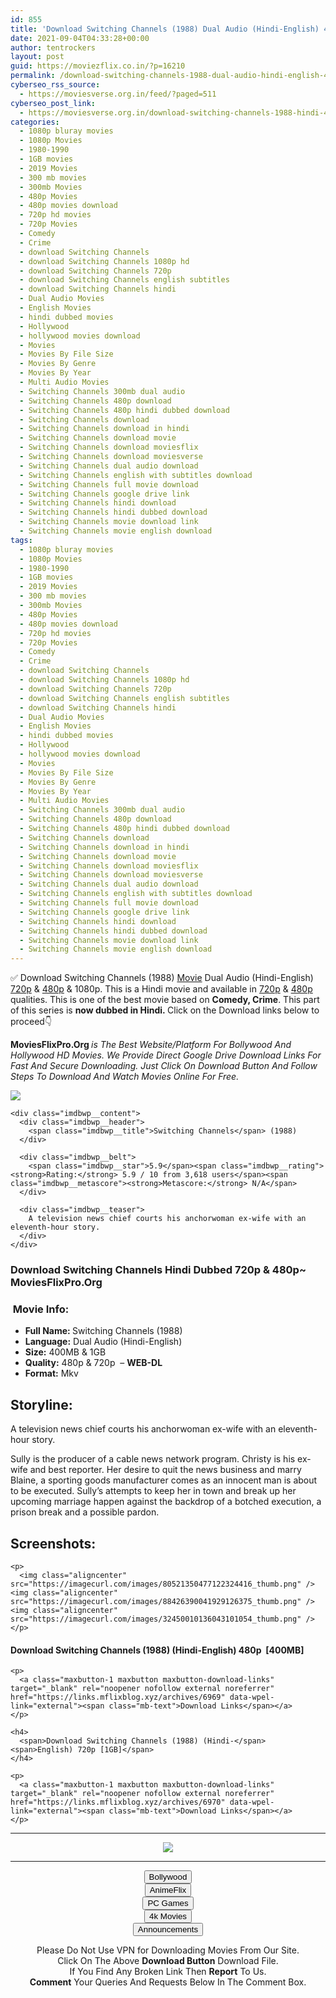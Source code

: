 ```yaml
---
id: 855
title: 'Download Switching Channels (1988) Dual Audio (Hindi-English) 480p [400MB] || 720p [1GB]'
date: 2021-09-04T04:33:28+00:00
author: tentrockers
layout: post
guid: https://moviezflix.co.in/?p=16210
permalink: /download-switching-channels-1988-dual-audio-hindi-english-480p-400mb-720p-1gb/
cyberseo_rss_source:
  - https://moviesverse.org.in/feed/?paged=511
cyberseo_post_link:
  - https://moviesverse.org.in/download-switching-channels-1988-hindi-480p-720p/
categories:
  - 1080p bluray movies
  - 1080p Movies
  - 1980-1990
  - 1GB movies
  - 2019 Movies
  - 300 mb movies
  - 300mb Movies
  - 480p Movies
  - 480p movies download
  - 720p hd movies
  - 720p Movies
  - Comedy
  - Crime
  - download Switching Channels
  - download Switching Channels 1080p hd
  - download Switching Channels 720p
  - download Switching Channels english subtitles
  - download Switching Channels hindi
  - Dual Audio Movies
  - English Movies
  - hindi dubbed movies
  - Hollywood
  - hollywood movies download
  - Movies
  - Movies By File Size
  - Movies By Genre
  - Movies By Year
  - Multi Audio Movies
  - Switching Channels 300mb dual audio
  - Switching Channels 480p download
  - Switching Channels 480p hindi dubbed download
  - Switching Channels download
  - Switching Channels download in hindi
  - Switching Channels download movie
  - Switching Channels download moviesflix
  - Switching Channels download moviesverse
  - Switching Channels dual audio download
  - Switching Channels english with subtitles download
  - Switching Channels full movie download
  - Switching Channels google drive link
  - Switching Channels hindi download
  - Switching Channels hindi dubbed download
  - Switching Channels movie download link
  - Switching Channels movie english download
tags:
  - 1080p bluray movies
  - 1080p Movies
  - 1980-1990
  - 1GB movies
  - 2019 Movies
  - 300 mb movies
  - 300mb Movies
  - 480p Movies
  - 480p movies download
  - 720p hd movies
  - 720p Movies
  - Comedy
  - Crime
  - download Switching Channels
  - download Switching Channels 1080p hd
  - download Switching Channels 720p
  - download Switching Channels english subtitles
  - download Switching Channels hindi
  - Dual Audio Movies
  - English Movies
  - hindi dubbed movies
  - Hollywood
  - hollywood movies download
  - Movies
  - Movies By File Size
  - Movies By Genre
  - Movies By Year
  - Multi Audio Movies
  - Switching Channels 300mb dual audio
  - Switching Channels 480p download
  - Switching Channels 480p hindi dubbed download
  - Switching Channels download
  - Switching Channels download in hindi
  - Switching Channels download movie
  - Switching Channels download moviesflix
  - Switching Channels download moviesverse
  - Switching Channels dual audio download
  - Switching Channels english with subtitles download
  - Switching Channels full movie download
  - Switching Channels google drive link
  - Switching Channels hindi download
  - Switching Channels hindi dubbed download
  - Switching Channels movie download link
  - Switching Channels movie english download
---
```

<div class="thecontent clearfix">
  <p>
    ✅ Download Switching Channels (1988) <a href="https://moviesverse.org.in/category/movies/" data-wpel-link="internal">Movie</a> Dual Audio (Hindi-English) <a href="https://moviesverse.org.in/720p-movies/" data-wpel-link="internal">720p</a>&nbsp;&&nbsp;<a href="https://moviesverse.org.in/480p-movies/" data-wpel-link="internal">480p</a> & 1080p. This is a Hindi movie and available in <a href="https://moviesverse.org.in/720p-movies/" data-wpel-link="internal">720p</a>&nbsp;&&nbsp;<a href="https://moviesverse.org.in/480p-movies/" data-wpel-link="internal">480p</a> qualities. This is one of the best movie based on <strong>Comedy, Crime</strong>. This part of this series is <strong>now dubbed in <span>Hindi.&nbsp;</span></strong><span>Click on the Download links below to proceed👇</span>
  </p>
  
  <p>
    <strong><span>MoviesFlixPro.Org&nbsp;</span></strong><em>is The Best Website/Platform For Bollywood And Hollywood HD Movies. We Provide Direct Google Drive Download Links For Fast And Secure Downloading. Just Click On Download Button And Follow Steps To&nbsp;Download And Watch Movies Online For Free.</em>
  </p>
  
  <div class="imdbwp imdbwp--movie dark">
    <div class="imdbwp__thumb">
      <a class="imdbwp__link" target="_blank" title="Switching Channels" href="https://www.imdb.com/title/tt0096203/" rel="nofollow external noopener noreferrer" data-wpel-link="external"><img class="imdbwp__img" src="https://m.media-amazon.com/images/M/MV5BNzYwMmIwMzEtZGMxYS00N2EzLThkYzctZmUzM2JkYTIwMGNjXkEyXkFqcGdeQXVyMTA0MjU0Ng@@._V1_SX300.jpg" /></a>
    </div>
    
    <div class="imdbwp__content">
      <div class="imdbwp__header">
        <span class="imdbwp__title">Switching Channels</span> (1988)
      </div>
      
      <div class="imdbwp__belt">
        <span class="imdbwp__star">5.9</span><span class="imdbwp__rating"><strong>Rating:</strong> 5.9 / 10 from 3,618 users</span><span class="imdbwp__metascore"><strong>Metascore:</strong> N/A</span>
      </div>
      
      <div class="imdbwp__teaser">
        A television news chief courts his anchorwoman ex-wife with an eleventh-hour story.
      </div>
    </div>
  </div>
  
  <h3>
    <span>Download Switching Channels Hindi Dubbed 720p & 480p~ MoviesFlixPro.Org</span>
  </h3>
  
  <h3>
    <span>&nbsp;Movie Info:&nbsp;</span>
  </h3>
  
  <ul>
    <li>
      <strong>Full Name: </strong>Switching Channels (1988)
    </li>
    <li>
      <strong>Language:</strong> Dual Audio (Hindi-English)
    </li>
    <li>
      <strong>Size:</strong> 400MB & 1GB
    </li>
    <li>
      <strong>Quality:</strong> 480p & 720p&nbsp; – <span><strong>WEB-DL</strong></span>
    </li>
    <li>
      <strong>Format:</strong>&nbsp;Mkv
    </li>
  </ul>
  
  <h2>
    <span>Storyline:</span>
  </h2>
  
  <p>
    A television news chief courts his anchorwoman ex-wife with an eleventh-hour story.
  </p>
  
  <div>
    Sully is the producer of a cable news network program. Christy is his ex-wife and best reporter. Her desire to quit the news business and marry Blaine, a sporting goods manufacturer comes as an innocent man is about to be executed. Sully’s attempts to keep her in town and break up her upcoming marriage happen against the backdrop of a botched execution, a prison break and a possible pardon.
  </div>
  
  <div class="summary_text">
    <h2>
      <span>Screenshots:</span>
    </h2>
    
    <p>
      <img class="aligncenter" src="https://imagecurl.com/images/80521350477122324416_thumb.png" /><img class="aligncenter" src="https://imagecurl.com/images/88426390041929126375_thumb.png" /><img class="aligncenter" src="https://imagecurl.com/images/32450010136043101054_thumb.png" />
    </p>
  </div>
  
  <div class="inline canwrap">
    <h4>
      <span>Download Switching Channels (1988) (Hindi-English) </span><span>480p&nbsp; [400MB]</span>
    </h4>
    
    <p>
      <a class="maxbutton-1 maxbutton maxbutton-download-links" target="_blank" rel="noopener nofollow external noreferrer" href="https://links.mflixblog.xyz/archives/6969" data-wpel-link="external"><span class="mb-text">Download Links</span></a>
    </p>
    
    <h4>
      <span>Download Switching Channels (1988) (Hindi-</span><span>English) 720p [1GB]</span>
    </h4>
    
    <p>
      <a class="maxbutton-1 maxbutton maxbutton-download-links" target="_blank" rel="noopener nofollow external noreferrer" href="https://links.mflixblog.xyz/archives/6970" data-wpel-link="external"><span class="mb-text">Download Links</span></a>
    </p>
  </div>
</div>

<center>
  </p> 
  
  <hr />
  
  <p>
    <a href="http://gdrivepro.xyz/join.php" data-wpel-link="external" target="_blank" rel="nofollow external noopener noreferrer"><img src="https://i.imgur.com/FhMdWdW.png" /></a>
  </p>
  
  <hr />
  
  <p>
    <a href="https://dogemovies.xyz" target="_blank" data-wpel-link="external" rel="nofollow external noopener noreferrer"><button class="button button5">Bollywood</button></a><br /> <a href="https://animeflix.in" target="_blank" data-wpel-link="external" rel="nofollow external noopener noreferrer"><button class="button button5">AnimeFlix</button></a><br /> <a href="https://gamesflix.net/" target="_blank" data-wpel-link="external" rel="nofollow external noopener noreferrer"><button class="button button5">PC Games</button></a><br /> <a href="https://uhdmovies.in" target="_blank" data-wpel-link="external" rel="nofollow external noopener noreferrer"><button class="button button5">4k Movies</button></a><br /> <a href="https://moviesverse.org.in/announcements/" target="_blank" data-wpel-link="internal" rel="noopener"><button class="button button5">Announcements</button></a>
  </p>
  
  <div class="alert alert-danger">
    Please Do Not Use VPN for Downloading Movies From Our Site.
  </div>
  
  <div class="alert alert-success">
    Click On The Above <strong>Download Button</strong> Download File.
  </div>
  
  <div class="alert alert-warning">
    If You Find Any Broken Link Then <strong>Report</strong> To Us.
  </div>
  
  <div class="alert alert-info">
    <strong>Comment</strong> Your Queries And Requests Below In The Comment Box.
  </div>
  
  <p>
    </center>
  </p>
